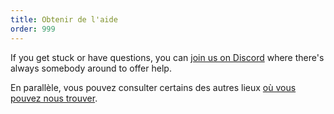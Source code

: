 ```yaml
---
title: Obtenir de l'aide
order: 999
---
```


If you get stuck or have questions, you can [join us on Discord](https://discord.freesewing.org/) where there's always somebody around to offer help.

En parallèle, vous pouvez consulter certains des autres lieux [où vous pouvez nous trouver](/community/where/).
